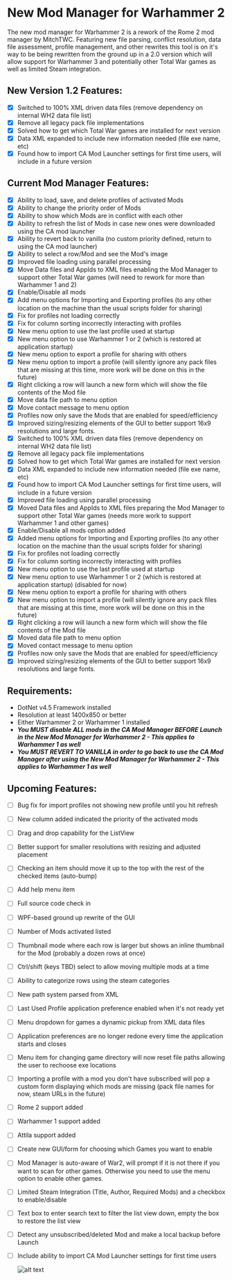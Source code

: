 # New Mod Manager for Warhammer 2
The new mod manager for Warhammer 2 is a rework of the Rome 2 mod manager by MitchTWC. Featuring new file parsing, conflict resolution, data file assessment, profile management, and other rewrites this tool is on it's way to be being rewritten from the ground up in a 2.0 version which will allow support for Warhammer 3 and potentially other Total War games as well as limited Steam integration.

## New Version 1.2 Features:
- [x] Switched to 100% XML driven data files (remove dependency on internal WH2 data file list)
- [x] Remove all legacy pack file implementations
- [x] Solved how to get which Total War games are installed for next version
- [x] Data XML expanded to include new information needed (file exe name, etc)
- [x] Found how to import CA Mod Launcher settings for first time users, will include in a future version

## Current Mod Manager Features:
- [x] Ability to load, save, and delete profiles of activated Mods
- [x] Ability to change the priority order of Mods
- [x] Ability to show which Mods are in conflict with each other
- [x] Ability to refresh the list of Mods in case new ones were downloaded using the CA mod launcher
- [x] Ability to revert back to vanilla (no custom priority defined, return to using the CA mod launcher)
- [x] Ability to select a row/Mod and see the Mod's image
- [x] Improved file loading using parallel processing
- [x] Move Data files and AppIds to XML files enabling the Mod Manager to support other Total War games (will need to rework for more than Warhammer 1 and 2)
- [x] Enable/Disable all mods
- [x] Add menu options for Importing and Exporting profiles (to any other location on the machine than the usual scripts folder for sharing)
- [x] Fix for profiles not loading correctly
- [x] Fix for column sorting incorrectly interacting with profiles
- [x] New menu option to use the last profile used at startup
- [x] New menu option to use Warhammer 1 or 2 (which is restored at application startup)
- [x] New menu option to export a profile for sharing with others
- [x] New menu option to import a profile (will silently ignore any pack files that are missing at this time, more work will be done on this in the future)
- [x] Right clicking a row will launch a new form which will show the file contents of the Mod file
- [x] Move data file path to menu option
- [x] Move contact message to menu option
- [x] Profiles now only save the Mods that are enabled for speed/efficiency 
- [x] Improved sizing/resizing elements of the GUI to better support 16x9 resolutions and large fonts.
- [x] Switched to 100% XML driven data files (remove dependency on internal WH2 data file list)
- [x] Remove all legacy pack file implementations
- [x] Solved how to get which Total War games are installed for next version
- [x] Data XML expanded to include new information needed (file exe name, etc)
- [x] Found how to import CA Mod Launcher settings for first time users, will include in a future version
- [x] Improved file loading using parallel processing
- [x] Moved Data files and AppIds to XML files preparing the Mod Manager to support other Total War games (needs more work to support Warhammer 1 and other games)
- [x] Enable/Disable all mods option added
- [x] Added menu options for Importing and Exporting profiles (to any other location on the machine than the usual scripts folder for sharing)
- [x] Fix for profiles not loading correctly
- [x] Fix for column sorting incorrectly interacting with profiles
- [x] New menu option to use the last profile used at startup
- [x] New menu option to use Warhammer 1 or 2 (which is restored at application startup) (disabled for now)
- [x] New menu option to export a profile for sharing with others
- [x] New menu option to import a profile (will silently ignore any pack files that are missing at this time, more work will be done on this in the future)
- [x] Right clicking a row will launch a new form which will show the file contents of the Mod file
- [x] Moved data file path to menu option
- [x] Moved contact message to menu option
- [x] Profiles now only save the Mods that are enabled for speed/efficiency 
- [x] Improved sizing/resizing elements of the GUI to better support 16x9 resolutions and large fonts.

## Requirements:

- DotNet v4.5 Framework installed
- Resolution at least 1400x850 or better
- Either Warhammer 2 or Warhammer 1 installed
- **_You MUST disable ALL mods in the CA Mod Manager BEFORE Launch in the New Mod Manager for Warhammer 2 - This applies to Warhammer 1 as well_**
- **_You MUST REVERT TO VANILLA in order to go back to use the CA Mod Manager after using the New Mod Manager for Warhammer 2 - This applies to Warhammer 1 as well_**

## Upcoming Features:
- [ ] Bug fix for import profiles not showing new profile until you hit refresh
- [ ] New column added indicated the priority of the activated mods
- [ ] Drag and drop capability for the ListView
- [ ] Better support for smaller resolutions with resizing and adjusted placement
- [ ] Checking an item should move it up to the top with the rest of the checked items (auto-bump)
- [ ] Add help menu item
- [ ] Full source code check in
- [ ] WPF-based ground up rewrite of the GUI
- [ ] Number of Mods activated listed
- [ ] Thumbnail mode where each row is larger but shows an inline thumbnail for the Mod (probably a dozen rows at once)
- [ ] Ctrl/shift (keys TBD) select to allow moving multiple mods at a time
- [ ] Ability to categorize rows using the steam categories
- [ ] New path system parsed from XML 
- [ ] Last Used Profile application preference enabled when it's not ready yet
- [ ] Menu dropdown for games a dynamic pickup from XML data files
- [ ] Application preferences are no longer redone every time the application starts and closes
- [ ] Menu item for changing game directory will now reset file paths allowing the user to rechoose exe locations
- [ ] Importing a profile with a mod you don't have subscribed will pop a custom form displaying which mods are missing (pack file names for now, steam URLs in the future)
- [ ] Rome 2 support added
- [ ] Warhammer 1 support added
- [ ] Attila support added
- [ ] Create new GUI/form for choosing which Games you want to enable
- [ ] Mod Manager is auto-aware of War2, will prompt if it is not there if you want to scan for other games. Otherwise you need to use the menu option to enable other games.
- [ ] Limited Steam Integration (Title, Author, Required Mods) and a checkbox to enable/disable
- [ ] Text box to enter search text to filter the list view down, empty the box to restore the list view
- [ ] Detect any unsubscribed/deleted Mod and make a local backup before Launch
- [ ] Include ability to import CA Mod Launcher settings for first time users
  
  ![alt text](https://github.com/Kaedrin/warhammer-mod-manager/blob/master/WarhammerModManager.JPG "Warhammer 2 Mod Manager Screenshot")
